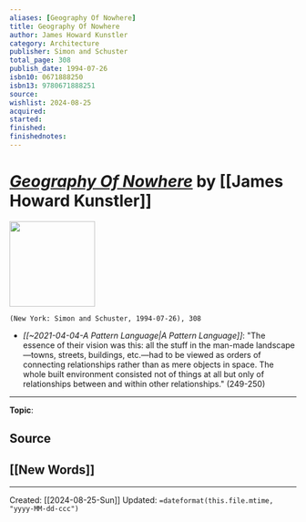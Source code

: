 ```yaml
---
aliases: [Geography Of Nowhere]
title: Geography Of Nowhere
author: James Howard Kunstler
category: Architecture
publisher: Simon and Schuster
total_page: 308
publish_date: 1994-07-26
isbn10: 0671888250
isbn13: 9780671888251
source: 
wishlist: 2024-08-25
acquired: 
started: 
finished: 
finishednotes: 
---
```

# *[Geography Of Nowhere]()* by [[James Howard Kunstler]]

<img src="http://books.google.com/books/content?id=pkmluwVdwx0C&printsec=frontcover&img=1&zoom=1&edge=curl&source=gbs_api" width=150>

`(New York: Simon and Schuster, 1994-07-26), 308`

- *[[~2021-04-04-A Pattern Language|A Pattern Language]]*: "The essence of their vision was this: all the stuff in the man-made landscape—towns, streets, buildings, etc.—had to be viewed as orders of connecting relationships rather than as mere objects in space. The whole built environment consisted not of things at all but only of relationships between and within other relationships." (249-250)

--- 
**Topic**: 

**Source**
- 
 
**[[New Words]]**
- 

---
Created: [[2024-08-25-Sun]]
Updated: `=dateformat(this.file.mtime, "yyyy-MM-dd-ccc")`